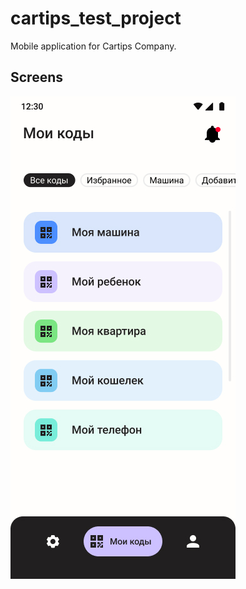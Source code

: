 # cartips_test_project

Mobile application for Cartips Company.

## Screens

![alt text](https://github.com/edikii20/cartips-test-project/blob/master/assets/readme_screens/cartips_project.jpg?raw=true)
